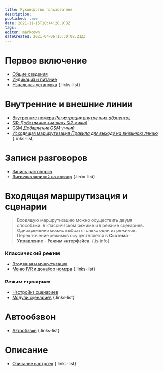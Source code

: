 ```yaml
---
title: Руководство пользователя
description: 
published: true
date: 2021-11-15T10:44:28.973Z
tags: 
editor: markdown
dateCreated: 2021-04-06T15:30:08.212Z
---
```


# Первое включение
- [Общие сведения](./user_manual/info)
- [Индикация и питание](./user_manual/indicators)
- [Начальная установка](./user_manual/start_install)
{.links-list}

# Внутренние и внешние линии
- [Внутренние номера *Регистрация внутренних абонентов*](./user_manual/register_subscribers)
- [SIP *Добавление внешних SIP-линий*](./user_manual/ext_sip_line)
- [GSM *Добавление GSM-линий*](./user_manual/gsm_line)
- [Исходящая маршрутизация *Правила для выхода на внешнюю линию*](./user_manual/out_route)
{.links-list}

# Записи разговоров
- [Запись разговоров](./user_manual/recording)
- [Выгрузка записей на сервер](./user_manual/upload_record)
{.links-list}

# Входящая маршрутизация и сценарии
> Входящую маршрутизацию можно осуществить двумя способами: в классическом режиме и в режиме сценариев. Одновременно можно выбрать только один из режимов. Переключение режимов осуществляется в **Система** - **Управление** - **Режим интерфейса**.
{.is-info}

### Классический режим
- [Входящая маршрутизации](./user_manual/routing)
- [Меню IVR и донабор номера](./user_manual/menu_ivr)
{.links-list}
### Режим сценариев
- [Настройка сценариев](./user_manual/setup_script)
- [Модули сценариев](./user_manual/modules)
{.links-list}

# Автообзвон
- [Автообзвон](./user_manual/auto_dialing)
{.links-list}

# Описание
- [Описание настроек](./user_manual/description)
{.links-list}

